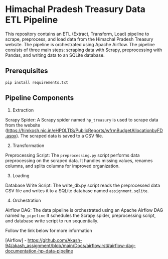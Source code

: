 Himachal Pradesh Treasury Data ETL Pipeline
===========================================

This repository contains an ETL (Extract, Transform, Load) pipeline to scrape, preprocess, and load data from the Himachal Pradesh Treasury website. The pipeline is orchestrated using Apache Airflow. The pipeline consists of three main steps: scraping data with Scrapy, preprocessing with Pandas, and writing data to an SQLite database.

Prerequisites
-------------

```
pip install requirements.txt
```

Pipeline Components
-------------------

1. Extraction

Scrapy Spider: A Scrapy spider named ```hp_treasury``` is used to scrape data from the website (https://himkosh.nic.in/eHPOLTIS/PublicReports/wfrmBudgetAllocationbyFD.aspx). The scraped data is saved to a CSV file.

2. Transformation

Preprocessing Script: The ```preprocessing.py``` script performs data preprocessing on the scraped data. It handles missing values, renames columns, and splits columns for improved organization.

3. Loading

Database Write Script: The write_db.py script reads the preprocessed data CSV file and writes it to a SQLite database named ```assignment.sqlite```.

4. Orchestration
   
Airflow DAG: The data pipeline is orchestrated using an Apache Airflow DAG named ```hp_pipeline``` It schedules the Scrapy spider, preprocessing script, and database write script to run sequentially.

Follow the link below for more information

[Airflow] - https://github.com/Akash-94/akash_assignment/blob/main/Docs/airflow.rst#airflow-dag-documentation-hp-data-pipeline



